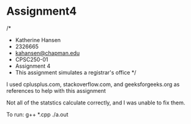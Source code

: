 # Assignment4

/*
* Katherine Hansen
* 2326665
* kahansen@chapman.edu
* CPSC250-01
* Assignment 4
* This assignment simulates a registrar's office
*/

I used cplusplus.com, stackoverflow.com, and geeksforgeeks.org as references to help with this assignment

Not all of the statstics calculate correctly, and I was unable to fix them.

To run:
g++ *.cpp
./a.out
